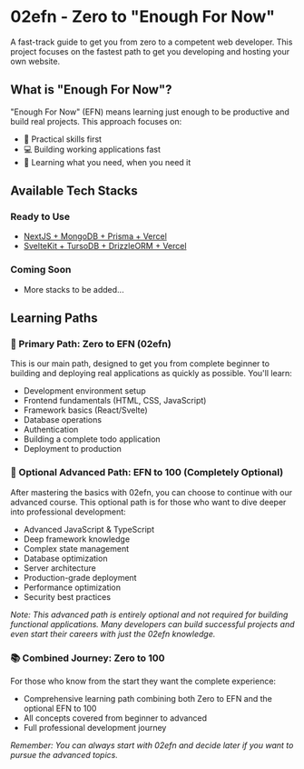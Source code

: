 # 02efn - Zero to "Enough For Now"

A fast-track guide to get you from zero to a competent web developer. This project focuses on the fastest path to get you developing and hosting your own website.

## What is "Enough For Now"?

"Enough For Now" (EFN) means learning just enough to be productive and build real projects. This approach focuses on:

- 🚀 Practical skills first
- 💻 Building working applications fast
- 🎯 Learning what you need, when you need it

## Available Tech Stacks

### Ready to Use

- [NextJS + MongoDB + Prisma + Vercel](ZERO-NEXTJS-MONGODB.md)
- [SvelteKit + TursoDB + DrizzleORM + Vercel](ZERO-SVELTEKIT-TURSODB.md)

### Coming Soon

- More stacks to be added...

## Learning Paths

### 🎯 Primary Path: Zero to EFN (02efn)

This is our main path, designed to get you from complete beginner to building and deploying real applications as quickly as possible. You'll learn:

- Development environment setup
- Frontend fundamentals (HTML, CSS, JavaScript)
- Framework basics (React/Svelte)
- Database operations
- Authentication
- Building a complete todo application
- Deployment to production

### 🌟 Optional Advanced Path: EFN to 100 (Completely Optional)

After mastering the basics with 02efn, you can choose to continue with our advanced course. This optional path is for those who want to dive deeper into professional development:

- Advanced JavaScript & TypeScript
- Deep framework knowledge
- Complex state management
- Database optimization
- Server architecture
- Production-grade deployment
- Performance optimization
- Security best practices

_Note: This advanced path is entirely optional and not required for building functional applications. Many developers can build successful projects and even start their careers with just the 02efn knowledge._

### 📚 Combined Journey: Zero to 100

For those who know from the start they want the complete experience:

- Comprehensive learning path combining both Zero to EFN and the optional EFN to 100
- All concepts covered from beginner to advanced
- Full professional development journey

_Remember: You can always start with 02efn and decide later if you want to pursue the advanced topics._

